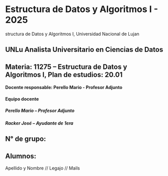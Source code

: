 # Estructura de Datos y Algoritmos I - 2025
structura de Datos y Algoritmos I, Universidad Nacional de Lujan
## UNLu Analista Universitario en Ciencias de Datos
## Materia: 11275 – Estructura de Datos y Algoritmos I, Plan de estudios: 20.01
#### Docente responsable: Perello Mario - Profesor Adjunto
#### Equipo docente
##### Perello Mario – Profesor Adjunto
##### Racker José – Ayudante de 1era
## N° de grupo: 
## Alumnos:

Apellido y Nombre // Legajo // Mails

